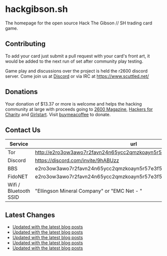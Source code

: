 # hackgibson.sh
The homepage for the open source Hack The Gibson // SH trading card game.


## Contributing

To add your card just submit a pull request with your card's front art, it would be added to the next run of set after community play testing.

Game play and discussions over the project is held the r2600 discord server. Come join us at [Discord](https://discord.com/invite/9hABUzz) or via IRC at https://www.scuttled.net/


## Donations

Your donation of $13.37 or more is welcome and helps the hacking community at large with proceeds going to [2600 Magazine](https://2600.com/), [Hackers for Charity](https://hackersforcharity.org) and [Girlstart](https://girlstart.org).  Visit [buymeacoffee](https://www.buymeacoffee.com/hackgibson.sh) to donate.


## Contact Us

Service | url
-|-
Tor | http://e2ro3ow3awo7r2favn24n65ycc2qmzkoayn5r57e3f56nvjwdcgg32ad.onion
Discord | https://discord.com/invite/9hABUzz
BBS | e2ro3ow3awo7r2favn24n65ycc2qmzkoayn5r57e3f56nvjwdcgg32ad.onion:23
FidoNET | e2ro3ow3awo7r2favn24n65ycc2qmzkoayn5r57e3f56nvjwdcgg32ad.onion:24554
Wifi / Bluetooth SSID | "Ellingson Mineral Company" or "EMC Net - <fidonet address>"

## Latest Changes
<!-- BLOG-POST-LIST:START -->
- [Updated with the latest blog posts](https://github.com/DFW2600/hackgibson.sh/commit/be689b7e79ee77f6ab90da2fb3b7a993486fca99)
- [Updated with the latest blog posts](https://github.com/DFW2600/hackgibson.sh/commit/35a6ebde9ff7948c5892d55817d2f5cd56c9b2dc)
- [Updated with the latest blog posts](https://github.com/DFW2600/hackgibson.sh/commit/4ee3abbaf99d4eed89a5575a5add85a57bf086e7)
- [Updated with the latest blog posts](https://github.com/DFW2600/hackgibson.sh/commit/f806c0138493c81973ecfcef374dd942c8a3514f)
- [Updated with the latest blog posts](https://github.com/DFW2600/hackgibson.sh/commit/ffbebb2db6720c999280e394723a3346257a12d5)
<!-- BLOG-POST-LIST:END -->

